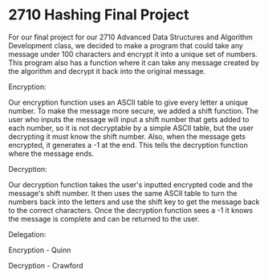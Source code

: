 # 2710 Hashing Final Project

For our final project for our 2710 Advanced Data Structures and Algorithm Development class, we decided to make a program that could take any message under 100 characters and encrypt it into a unique set of numbers. This program also has a function where it can take any message created by the algorithm and decrypt it back into the original message. 

Encryption:

Our encryption function uses an ASCII table to give every letter a unique number. To make the message more secure, we added a shift function. The user who inputs the message will input a shift number that gets added to each number, so it is not decryptable by a simple ASCII table, but the user decrypting it must know the shift number. Also, when the message gets encrypted, it generates a -1 at the end. This tells the decryption function where the message ends. 

Decryption: 

Our decryption function takes the user's inputted encrypted code and the message's shift number. It then uses the same ASCII table to turn the numbers back into the letters and use the shift key to get the message back to the correct characters. Once the decryption function sees a -1 it knows the message is complete and can be returned to the user. 

Delegation: 

Encryption - Quinn

Decryption - Crawford

    
